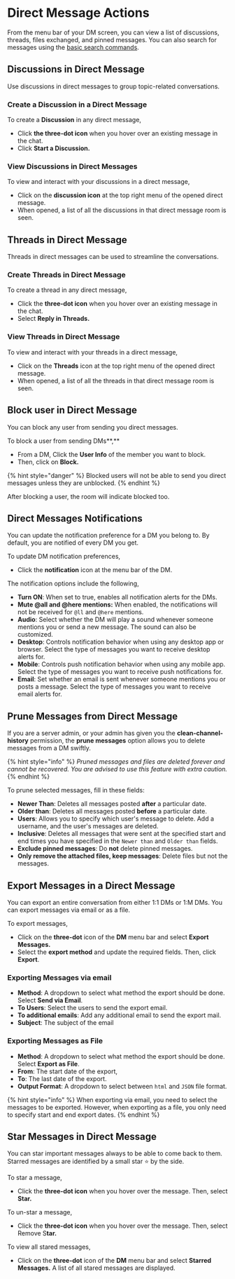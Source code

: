 # Direct Message Actions

From the menu bar of your DM screen, you can view a list of discussions, threads, files exchanged, and pinned messages. You can also search for messages using the [basic search commands](../discussions/search-messages-in-discussion.md#basic-search-commands).

## Discussions in Direct Message

Use discussions in direct messages to group topic-related conversations.

### Create a Discussion in a Direct Message

To create a **Discussion** in any direct message,

* Click **the three-dot icon** when you hover over an existing message in the chat.
* Click **Start a Discussion.**

### View Discussions in Direct Messages

To view and interact with your discussions in a direct message,

* Click on the **discussion icon** at the top right menu of the opened direct message.
* When opened, a list of all the discussions in that direct message room is seen.

## Threads in Direct Message

Threads in direct messages can be used to streamline the conversations.

### Create Threads in Direct Message

To create a thread in any direct message,

* Click the **three-dot icon** when you hover over an existing message in the chat.
* Select **Reply in Threads.**

### View Threads in Direct Message

To view and interact with your threads in a direct message,

* Click on the **Threads** icon at the top right menu of the opened direct message.
* When opened, a list of all the threads in that direct message room is seen.

## Block user in Direct Message

You can block any user from sending you direct messages.

To block a user from sending DMs\*\*,\*\*

* From a DM, Click the **User Info** of the member you want to block.
* Then, click on **Block.**

{% hint style="danger" %}
Blocked users will not be able to send you direct messages unless they are unblocked.
{% endhint %}

After blocking a user, the room will indicate blocked too.

## Direct Messages Notifications

You can update the notification preference for a DM you belong to. By default, you are notified of every DM you get.

To update DM notification preferences,

* Click the **notification** icon at the menu bar of the DM.

The notification options include the following,

* **Turn ON**: When set to true, enables all notification alerts for the DMs.
* **Mute @all and @here mentions:** When enabled, the notifications will not be received for `@ll` and `@here` mentions.
* **Audio**: Select whether the DM will play a sound whenever someone mentions you or send a new message. The sound can also be customized.
* **Desktop**: Controls notification behavior when using any desktop app or browser. Select the type of messages you want to receive desktop alerts for.
* **Mobile**: Controls push notification behavior when using any mobile app. Select the type of messages you want to receive push notifications for.
* **Email**: Set whether an email is sent whenever someone mentions you or posts a message. Select the type of messages you want to receive email alerts for.

## Prune Messages from Direct Message

If you are a server admin, or your admin has given you the **clean-channel-history** permission, the **prune messages** option allows you to delete messages from a DM swiftly.

{% hint style="info" %}
_Pruned messages and files are deleted forever and cannot be recovered. You are advised to use this feature with extra caution._
{% endhint %}

To prune selected messages, fill in these fields:

* **Newer Than**: Deletes all messages posted **after** a particular date.
* **Older than**: Deletes all messages posted **before** a particular date.
* **Users**: Allows you to specify which user's message to delete. Add a username, and the user's messages are deleted.
* **Inclusive**: Deletes all messages that were sent at the specified start and end times you have specified in the `Newer than` and `Older than` fields.
* **Exclude pinned messages**: Do **not** delete pinned messages.
* **Only remove the attached files, keep messages**: Delete files but not the messages.

## Export Messages in a Direct Message

You can export an entire conversation from either 1:1 DMs or 1:M DMs. You can export messages via email or as a file.

To export messages,

* Click on the **three-dot** icon of the **DM** menu bar and select **Export Messages.**
* Select the **export method** and update the required fields. Then, click **Export**.

### Exporting Messages via email

* **Method**: A dropdown to select what method the export should be done. Select **Send via Email**.
* **To Users**: Select the users to send the export email.
* **To additional emails**: Add any additional email to send the export mail.
* **Subject**: The subject of the email

### Exporting Messages as File

* **Method**: A dropdown to select what method the export should be done. Select **Export as File**.
* **From**: The start date of the export,
* **To**: The last date of the export.
* **Output Format**: A dropdown to select between `html` and `JSON` file format.

{% hint style="info" %}
When exporting via email, you need to select the messages to be exported. However, when exporting as a file, you only need to specify start and end export dates.
{% endhint %}

## Star Messages in Direct Message

You can star important messages always to be able to come back to them. Starred messages are identified by a small star ⭐ by the side.

To star a message,

* Click the **three-dot icon** when you hover over the message. Then, select **Star.**

To un-star a message,

* Click the **three-dot icon** when you hover over the message. Then, select Remove S**tar.**

To view all stared messages,

* Click on the **three-dot** icon of the **DM** menu bar and select **Starred Messages.** A list of all stared messages are displayed.

##
